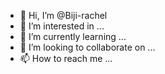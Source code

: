 - 👋 Hi, I’m @Biji-rachel
- 👀 I’m interested in ...
- 🌱 I’m currently learning ...
- 💞️ I’m looking to collaborate on ...
- 📫 How to reach me ...

<!---
Biji-rachel/Biji-rachel is a ✨ special ✨ repository because its `README.md` (this file) appears on your GitHub profile.
You can click the Preview link to take a look at your changes.
--->
